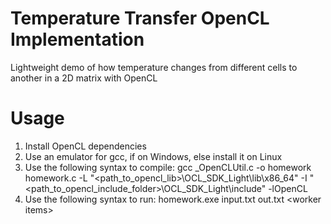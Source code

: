 # Temperature Transfer OpenCL Implementation
 Lightweight demo of how temperature changes from different cells to another in a 2D matrix with OpenCL

# Usage
 1. Install OpenCL dependencies
 2. Use an emulator for gcc, if on Windows, else install it on Linux
 3. Use the following syntax to compile: gcc _OpenCLUtil.c -o homework homework.c -L "<path_to_opencl_lib>\OCL_SDK_Light\lib\x86_64"  -I "<path_to_opencl_include_folder>\OCL_SDK_Light\include" -lOpenCL 
 4. Use the following syntax to run: homework.exe input.txt out.txt \<worker items> <worker group size>
